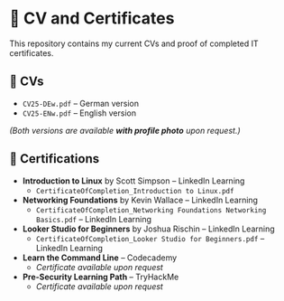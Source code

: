# 📁 CV and Certificates

This repository contains my current CVs and proof of completed IT certificates.

## 📄 CVs  
- `CV25-DEw.pdf` – German version  
- `CV25-ENw.pdf` – English version  

*(Both versions are available **with profile photo** upon request.)*

## 📜 Certifications  
- **Introduction to Linux** by Scott Simpson – LinkedIn Learning  
    - `CertificateOfCompletion_Introduction to Linux.pdf`
- **Networking Foundations** by Kevin Wallace – LinkedIn Learning
    - `CertificateOfCompletion_Networking Foundations Networking Basics.pdf` – LinkedIn Learning
- **Looker Studio for Beginners** by Joshua Rischin – LinkedIn Learning
    - `CertificateOfCompletion_Looker Studio for Beginners.pdf` – LinkedIn Learning  
- **Learn the Command Line** – Codecademy  
    - *Certificate available upon request*  
- **Pre-Security Learning Path** – TryHackMe
    - *Certificate available upon request*  